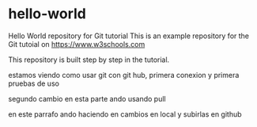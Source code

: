 # hello-world
Hello World repository for Git tutorial
This is an example repository for the Git tutoial on https://www.w3schools.com

This repository is built step by step in the tutorial.

estamos viendo como usar git con git hub, primera conexion y primera pruebas de uso 

segundo cambio en esta parte ando usando pull

en este parrafo ando haciendo en cambios en local y subirlas en github